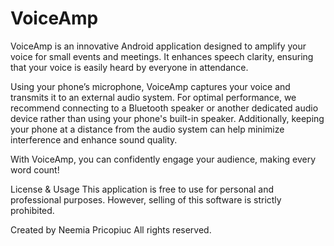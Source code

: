 # VoiceAmp
VoiceAmp is an innovative Android application designed to amplify your voice for small events and meetings. It enhances speech clarity, ensuring that your voice is easily heard by everyone in attendance.

Using your phone’s microphone, VoiceAmp captures your voice and transmits it to an external audio system. For optimal performance, we recommend connecting to a Bluetooth speaker or another dedicated audio device rather than using your phone's built-in speaker. Additionally, keeping your phone at a distance from the audio system can help minimize interference and enhance sound quality.

With VoiceAmp, you can confidently engage your audience, making every word count!

License & Usage
This application is free to use for personal and professional purposes. However, selling of this software is strictly prohibited.

Created by Neemia Pricopiuc
All rights reserved.
